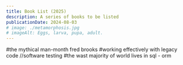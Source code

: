 ```yaml
---
title: Book List (2025)
description: A series of books to be listed
publicationDate: 2024-08-03
# image: ./metamorphosis.jpg
# imageAlt: Eggs, larva, pupa, adult.
---
```

<!-- 
![how machines learn](./unicorn-mystic.jpg)


![Engineering in Plain Sight](./unicorn-mystic.jpg)


![Nexus: A Brief History of Information Networks from the Stone Age to AI](./unicorn-mystic.jpg) -->
#the mythical man-month fred brooks 
#working effectively with legacy code //software testing 
#the wast majority of world lives in sql - orm 